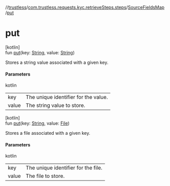 //[trustless](../../../index.md)/[com.trustless.requests.kyc.retrieveSteps.steps](../index.md)/[SourceFieldsMap](index.md)/[put](put.md)

# put

[kotlin]\
fun [put](put.md)(key: [String](https://kotlinlang.org/api/latest/jvm/stdlib/kotlin/-string/index.html), value: [String](https://kotlinlang.org/api/latest/jvm/stdlib/kotlin/-string/index.html))

Stores a string value associated with a given key.

#### Parameters

kotlin

| | |
|---|---|
| key | The unique identifier for the value. |
| value | The string value to store. |

[kotlin]\
fun [put](put.md)(key: [String](https://kotlinlang.org/api/latest/jvm/stdlib/kotlin/-string/index.html), value: [File](https://developer.android.com/reference/kotlin/java/io/File.html))

Stores a file associated with a given key.

#### Parameters

kotlin

| | |
|---|---|
| key | The unique identifier for the file. |
| value | The file to store. |
